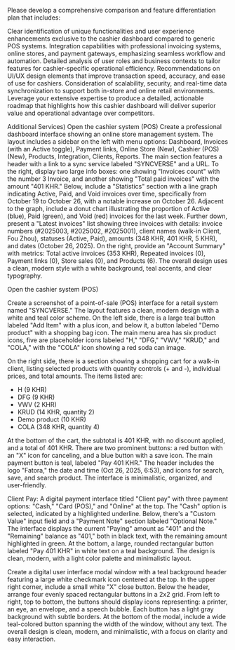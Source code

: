 Please develop a comprehensive comparison and feature differentiation plan that includes:

Clear identification of unique functionalities and user experience enhancements exclusive to the cashier dashboard compared to generic POS systems.
Integration capabilities with professional invoicing systems, online stores, and payment gateways, emphasizing seamless workflow and automation.
Detailed analysis of user roles and business contexts to tailor features for cashier-specific operational efficiency.
Recommendations on UI/UX design elements that improve transaction speed, accuracy, and ease of use for cashiers.
Consideration of scalability, security, and real-time data synchronization to support both in-store and online retail environments.
Leverage your extensive expertise to produce a detailed, actionable roadmap that highlights how this cashier dashboard will deliver superior value and operational advantage over competitors.

Additional Services)  Open the cashier system (POS) Create a professional dashboard interface showing an online store management system. The layout includes a sidebar on the left with menu options: Dashboard, Invoices (with an Active toggle), Payment links, Online Store (New), Cashier (POS) (New), Products, Integration, Clients, Reports. The main section features a header with a link to a sync service labeled "SYNCVERSE" and a URL. To the right, display two large info boxes: one showing "Invoices count" with the number 3 Invoice, and another showing "Total paid invoices" with the amount "401 KHR." Below, include a "Statistics" section with a line graph indicating Active, Paid, and Void invoices over time, specifically from October 19 to October 26, with a notable increase on October 26. Adjacent to the graph, include a donut chart illustrating the proportion of Active (blue), Paid (green), and Void (red) invoices for the last week. Further down, present a "Latest invoices" list showing three invoices with details: invoice numbers (#2025003, #2025002, #2025001), client names (walk-in Client, Fou Zhou), statuses (Active, Paid), amounts (348 KHR, 401 KHR, 5 KHR), and dates (October 26, 2025). On the right, provide an "Account Summary" with metrics: Total active invoices (353 KHR), Repeated invoices (0), Payment links (0), Store sales (0), and Products (6). The overall design uses a clean, modern style with a white background, teal accents, and clear typography. 


Open the cashier system (POS) 

Create a screenshot of a point-of-sale (POS) interface for a retail system named "SYNCVERSE." The layout features a clean, modern design with a white and teal color scheme. On the left side, there is a large teal button labeled "Add Item" with a plus icon, and below it, a button labeled "Demo product" with a shopping bag icon. The main menu area has six product icons, five are placeholder icons labeled "H," "DFG," "VWV," "KRUD," and "COLA," with the "COLA" icon showing a red soda can image.

On the right side, there is a section showing a shopping cart for a walk-in client, listing selected products with quantity controls (+ and -), individual prices, and total amounts. The items listed are:

- H (9 KHR)
- DFG (9 KHR)
- VWV (2 KHR)
- KRUD (14 KHR, quantity 2)
- Demo product (10 KHR)
- COLA (348 KHR, quantity 4)

At the bottom of the cart, the subtotal is 401 KHR, with no discount applied, and a total of 401 KHR. There are two prominent buttons: a red button with an "X" icon for canceling, and a blue button with a save icon. The main payment button is teal, labeled "Pay 401 KHR." The header includes the logo "Fatora," the date and time (Oct 26, 2025, 6:53), and icons for search, save, and search product. The interface is minimalistic, organized, and user-friendly.


Client Pay: A digital payment interface titled "Client pay" with three payment options: "Cash," "Card (POS)," and "Online" at the top. The "Cash" option is selected, indicated by a highlighted underline. Below, there's a "Custom Value" input field and a "Payment Note" section labeled "Optional Note." The interface displays the current "Paying" amount as "401" and the "Remaining" balance as "401," both in black text, with the remaining amount highlighted in green. At the bottom, a large, rounded rectangular button labeled "Pay 401 KHR" in white text on a teal background. The design is clean, modern, with a light color palette and minimalistic layout.

Create a digital user interface modal window with a teal background header featuring a large white checkmark icon centered at the top. In the upper right corner, include a small white "X" close button. Below the header, arrange four evenly spaced rectangular buttons in a 2x2 grid. From left to right, top to bottom, the buttons should display icons representing: a printer, an eye, an envelope, and a speech bubble. Each button has a light gray background with subtle borders. At the bottom of the modal, include a wide teal-colored button spanning the width of the window, without any text. The overall design is clean, modern, and minimalistic, with a focus on clarity and easy interaction.